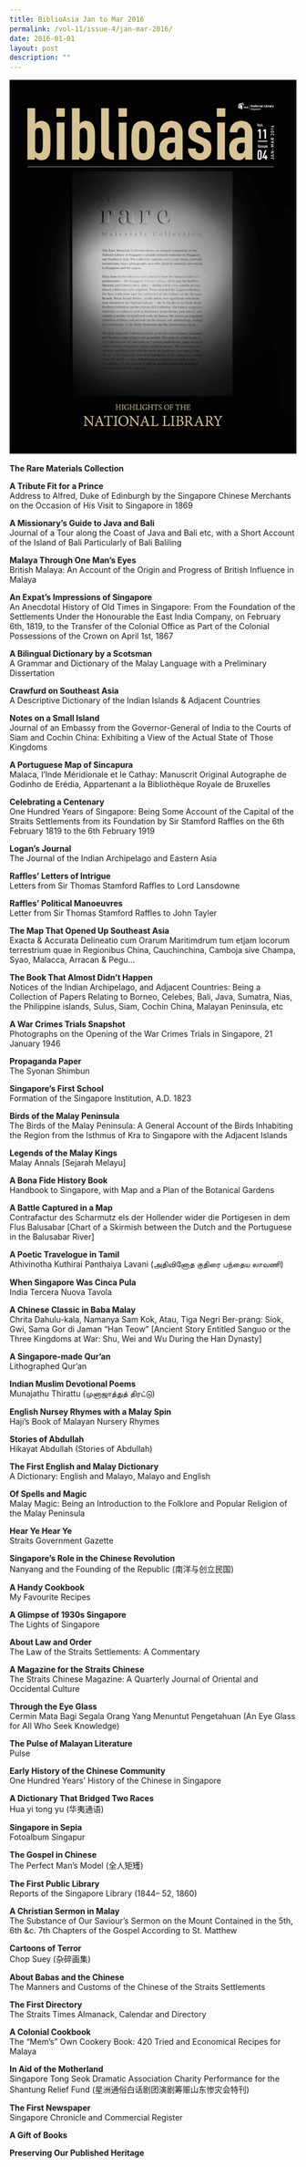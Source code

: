 ```yaml
---
title: BiblioAsia Jan to Mar 2016
permalink: /vol-11/issue-4/jan-mar-2016/
date: 2016-01-01
layout: post
description: ""
---
```


![Alt text for image on Isomer site](/images/vol-11-issue-4/ba11-4.jpg)

**The Rare Materials Collection**

**A Tribute Fit for a Prince**<br>
Address to Alfred, Duke of Edinburgh by the Singapore Chinese Merchants on the Occasion of His Visit to Singapore in 1869

**A Missionary’s Guide to Java and Bali**<br>
Journal of a Tour along the Coast of Java and Bali etc, with a Short Account of the Island of Bali Particularly of Bali Baliling

**Malaya Through One Man’s Eyes**<br>
British Malaya: An Account of the Origin and Progress of British Influence in Malaya

**An Expat’s Impressions of Singapore**<br>
An Anecdotal History of Old Times in Singapore: From the Foundation of the Settlements Under the Honourable the East India Company, on February 6th, 1819, to the Transfer of the Colonial Office as Part of the Colonial Possessions of the Crown on April 1st, 1867

**A Bilingual Dictionary by a Scotsman**<br>
A Grammar and Dictionary of the Malay Language with a Preliminary Dissertation

**Crawfurd on Southeast Asia**<br>
A Descriptive Dictionary of the Indian Islands & Adjacent Countries

**Notes on a Small Island**<br>
Journal of an Embassy from the Governor-General of India to the Courts of Siam and Cochin  China: Exhibiting a View of the Actual State of Those Kingdoms

**A Portuguese Map of Sincapura**<br>
Malaca, l’Inde Méridionale et le Cathay: Manuscrit Original Autographe de Godinho de Erédia, Appartenant a la Bibliothèque Royale de Bruxelles

**Celebrating a Centenary**<br>
One Hundred Years of Singapore: Being Some Account of the Capital of the Straits Settlements from its Foundation by Sir Stamford Raffles on the 6th February 1819 to the 6th February 1919

**Logan’s Journal**<br>
The Journal of the Indian Archipelago and Eastern Asia

**Raffles’ Letters of Intrigue**<br>
Letters from Sir Thomas Stamford Raffles to Lord Lansdowne

**Raffles’ Political Manoeuvres**<br>
Letter from Sir Thomas Stamford Raffles to John Tayler

**The Map That Opened Up Southeast Asia**<br>
Exacta & Accurata Delineatio cum Orarum Maritimdrum tum etjam locorum terrestrium quae in Regionibus China, Cauchinchina, Camboja sive Champa, Syao, Malacca, Arracan & Pegu…

**The Book That Almost Didn’t Happen**<br>
Notices of the Indian Archipelago, and Adjacent Countries: Being a Collection of Papers Relating to Borneo, Celebes, Bali, Java, Sumatra, Nias, the Philippine islands, Sulus, Siam, Cochin China, Malayan Peninsula, etc

**A War Crimes Trials Snapshot**<br>
Photographs on the Opening of the War Crimes Trials in Singapore, 21 January 1946

**Propaganda Paper**<br>
The Syonan Shimbun

**Singapore’s First School**<br>
Formation of the Singapore Institution, A.D. 1823

**Birds of the Malay Peninsula**<br>
The Birds of the Malay Peninsula: A General Account of the Birds Inhabiting the Region from the Isthmus of Kra to Singapore with the Adjacent Islands

**Legends of the Malay Kings**<br>
Malay Annals [Sejarah Melayu]

**A Bona Fide History Book**<br>
Handbook to Singapore, with Map and a Plan of the Botanical Gardens

**A Battle Captured in a Map**<br>
Contrafactur des Scharmutz els der Hollender wider die Portigesen in dem Flus Balusabar [Chart of a Skirmish between the Dutch and the Portuguese in the Balusabar River]

**A Poetic Travelogue in Tamil**<br>
Athivinotha Kuthirai Panthaiya Lavani (அதிவினோத குதிரை பந்தைய லாவணி)

**When Singapore Was Cinca Pula**<br>
India Tercera Nuova Tavola

**A Chinese Classic in Baba Malay**<br>
Chrita Dahulu-kala, Namanya Sam Kok, Atau, Tiga Negri Ber-prang: Siok, Gwi, Sama Gor di Jaman “Han Teow” [Ancient Story Entitled Sanguo or the Three Kingdoms at War: Shu, Wei and Wu During the Han Dynasty]

**A Singapore-made Qur’an**<br>
Lithographed Qur’an

**Indian Muslim Devotional Poems**<br>
Munajathu Thirattu (முனாஜாத்துத் திரட்டு)

**English Nursey Rhymes with a Malay Spin**<br>
Haji’s Book of Malayan Nursery Rhymes

**Stories of Abdullah**<br>
Hikayat Abdullah (Stories of Abdullah)

**The First English and Malay Dictionary**<br>
A Dictionary: English and Malayo, Malayo and English

**Of Spells and Magic**<br>
Malay Magic: Being an Introduction to the Folklore and Popular Religion of the Malay Peninsula

**Hear Ye Hear Ye**<br>
Straits Government Gazette

**Singapore’s Role in the Chinese Revolution**<br>
Nanyang and the Founding of the Republic (南洋与创立民国)

**A Handy Cookbook**<br>
My Favourite Recipes

**A Glimpse of 1930s Singapore**<br>
The Lights of Singapore

**About Law and Order**<br>
The Law of the Straits Settlements: A Commentary

**A Magazine for the Straits Chinese**<br>
The Straits Chinese Magazine: A Quarterly Journal of Oriental and Occidental Culture

**Through the Eye Glass**<br>
Cermin Mata Bagi Segala Orang Yang Menuntut Pengetahuan (An Eye Glass for All Who Seek Knowledge)

**The Pulse of Malayan Literature**<br>
Pulse

**Early History of the Chinese Community**<br>
One Hundred Years’ History of the Chinese in Singapore

**A Dictionary That Bridged Two Races**<br>
Hua yi tong yu (华夷通语)

**Singapore in Sepia**<br>
Fotoalbum Singapur

**The Gospel in Chinese**<br>
The Perfect Man’s Model (全人矩矱)

**The First Public Library**<br>
Reports of the Singapore Library (1844– 52, 1860)

**A Christian Sermon in Malay**<br>
The Substance of Our Saviour’s Sermon on the Mount Contained in the 5th, 6th &c. 7th Chapters of the Gospel According to St. Matthew

**Cartoons of Terror**<br>
Chop Suey (杂碎画集)

**About Babas and the Chinese**<br>
The Manners and Customs of the Chinese of the Straits Settlements

**The First Directory**<br>
The Straits Times Almanack, Calendar and Directory

**A Colonial Cookbook**<br>
The “Mem’s” Own Cookery Book: 420 Tried and Economical Recipes for Malaya

**In Aid of the Motherland**<br>
Singapore Tong Seok Dramatic Association Charity Performance for the Shantung Relief Fund (星洲通俗白话剧团演剧筹赈山东惨灾会特刊)

**The First Newspaper**<br>
Singapore Chronicle and Commercial Register

**A Gift of Books**

**Preserving Our Published Heritage**